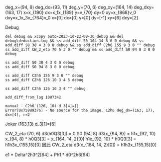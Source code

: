 deg_x=(94, 8) deg_dx=(93, 11) deg_y=(70, 6) deg_xy=(164, 14) deg_dxy=(163, 17)
x=x_{190} dx=x_1x_{189} y=v_{70} dy=0 xy=x_{868}v_0 dxy=x_1x_3x_{764}v_0
x=[0] dx=[0] y=[0] dy=[-1] xy=[6] dxy=[2]

Debug
```
del debug && xcopy auto-2023-10-22-00-36 debug && del debug\deduction.log && ss add_diff S0 164 14 3 0 0 debug && ss add_diff S0 38 4 3 0 0 debug && ss add_diff C2h6 155 9 3 0 "" debug
ss add_diff CW_2_eta 70 6 3 0 "" debug && ss add_diff S0 94 8 3 0 0 debug

ss add_diff S0 38 4 3 0 0 debug
ss add_diff S0 94 8 3 0 0 debug
 
ss add_diff C2h6 155 9 3 0 "" debug
ss add_diff C2h6 126 10 3 4 5 debug

ss add_diff C2h6 126 10 3 4 "" debug

```

```
add_diff_from_log 1087342
```

```
manual - C2h6 (126, 10) d_3[4]=[]
Error(0x75989376) - No source for the image. C2h6 deg_dx=(163, 17), dx=[4], r=2
```

Joker (163,13) d_3[1]=[6]

CW_2_eta (70, 6) d3(h0Q3[3]) = 0
S0 (94, 8) d3(x_{94, 8}) = h1x_{92, 10}
x_{94, 8} * h0Q3[3] = x_{164, 14, 2}[0]
h1x_{92, 10} * h0Q3[3] = h1h3x_{155,15}[0]
因此 CW_2_eta d3(x_{164, 14, 2}[0]) = h1h3x_{155,15}[0]

e1 * Delta^2h3^2[64] + Ph1 * d0^2h6[64]